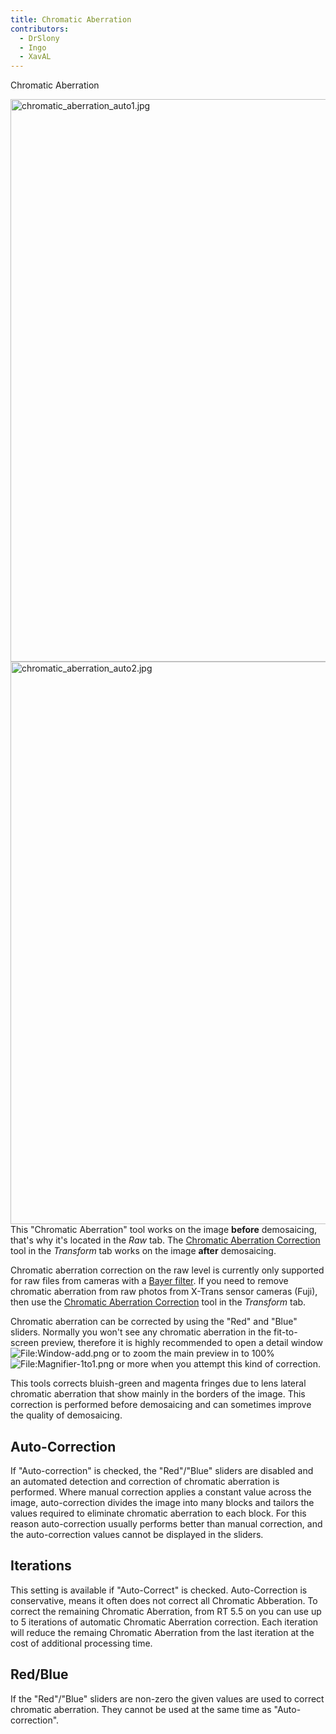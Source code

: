 ```yaml
---
title: Chromatic Aberration
contributors:
  - DrSlony
  - Ingo
  - XavAL
---
```


<div class="pagetitle">

Chromatic Aberration

</div>

<img src="chromatic_aberration_auto1.jpg"
title="chromatic_aberration_auto1.jpg" width="900"
alt="chromatic_aberration_auto1.jpg" />
<img src="chromatic_aberration_auto2.jpg"
title="chromatic_aberration_auto2.jpg" width="900"
alt="chromatic_aberration_auto2.jpg" /> This "Chromatic Aberration" tool
works on the image **before** demosaicing, that's why it's located in
the *Raw* tab. The [Chromatic Aberration
Correction](Lens/Geometry#Chromatic_Aberration_Correction.md)
tool in the *Transform* tab works on the image **after** demosaicing.

Chromatic aberration correction on the raw level is currently only
supported for raw files from cameras with a [Bayer
filter](https://en.wikipedia.org/wiki/Bayer_filter). If you need to
remove chromatic aberration from raw photos from X-Trans sensor cameras
(Fuji), then use the [Chromatic Aberration
Correction](Lens/Geometry#Chromatic_Aberration_Correction.md)
tool in the *Transform* tab.

Chromatic aberration can be corrected by using the "Red" and "Blue"
sliders. Normally you won't see any chromatic aberration in the
fit-to-screen preview, therefore it is highly recommended to open a
detail window
![<File:Window-add.png>](Window-add.png "File:Window-add.png") or to
zoom the main preview in to 100%
![<File:Magnifier-1to1.png>](Magnifier-1to1.png "File:Magnifier-1to1.png")
or more when you attempt this kind of correction.

This tools corrects bluish-green and magenta fringes due to lens lateral
chromatic aberration that show mainly in the borders of the image. This
correction is performed before demosaicing and can sometimes improve the
quality of demosaicing.

## Auto-Correction

If "Auto-correction" is checked, the "Red"/"Blue" sliders are disabled
and an automated detection and correction of chromatic aberration is
performed. Where manual correction applies a constant value across the
image, auto-correction divides the image into many blocks and tailors
the values required to eliminate chromatic aberration to each block. For
this reason auto-correction usually performs better than manual
correction, and the auto-correction values cannot be displayed in the
sliders.

## Iterations

This setting is available if "Auto-Correct" is checked. Auto-Correction
is conservative, means it often does not correct all Chromatic
Abberation. To correct the remaining Chromatic Aberration, from RT 5.5
on you can use up to 5 iterations of automatic Chromatic Aberration
correction. Each iteration will reduce the remaing Chromatic Aberration
from the last iteration at the cost of additional processing time.

## Red/Blue

If the "Red"/"Blue" sliders are non-zero the given values are used to
correct chromatic aberration. They cannot be used at the same time as
"Auto-correction".
